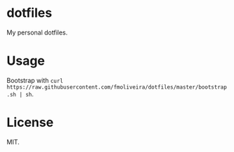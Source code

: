 # dotfiles
My personal dotfiles.

# Usage
Bootstrap with `curl https://raw.githubusercontent.com/fmoliveira/dotfiles/master/bootstrap.sh | sh`.

# License
MIT.

